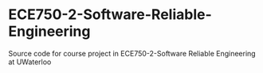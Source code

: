 # ECE750-2-Software-Reliable-Engineering
Source code for course project in ECE750-2-Software Reliable Engineering at UWaterloo
